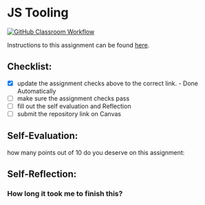 JS Tooling
===================================
[![GitHub Classroom Workflow](https://github.com/IT3049C-Lively-FA23/Tooling-Lab-Template/actions/workflows/classroom.yml/badge.svg)](https://github.com/IT3049C-Lively-FA23/Tooling-Lab-Template/actions/workflows/classroom.yml)

Instructions to this assignment can be found [here](https://reedws.github.io/IT3049C/coursework/labs/tooling/).

## Checklist:
- [x] update the assignment checks above to the correct link. - Done Automatically
- [ ] make sure the assignment checks pass
- [ ] fill out the self evaluation and Reflection
- [ ] submit the repository link on Canvas

## Self-Evaluation: 
how many points out of 10 do you deserve on this assignment: 

## Self-Reflection:


### How long it took me to finish this?
